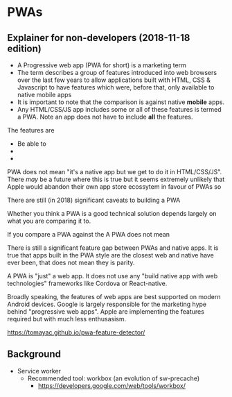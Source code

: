 # PWAs

## Explainer for non-developers (2018-11-18 edition)

- A Progressive web app (PWA for short) is a marketing term
- The term describes a group of features introduced into web browsers over the
  last few years to allow applications built with HTML, CSS & Javascript to have
  features which were, before that, only available to native mobile apps
- It is important to note that the comparison is against native **mobile** apps.
- Any HTML/CSS/JS app includes some or all of these features is termed a PWA.
  Note an app does not have to include **all** the features.

The features are

- Be able to
-
-

PWA does not mean "it's a native app but we get to do it in HTML/CSS/JS". There
_may_ be a future where this is true but it seems extremely unlikely that Apple
would abandon their own app store ecossytem in favour of PWAs so

There are still (in 2018) significant caveats to building a PWA

Whether you think a PWA is a good technical solution depends largely on what you
are comparing it to.

If you compare a PWA against the A PWA does not mean

There is still a significant feature gap between PWAs and native apps. It is
true that apps built in the PWA style are the closest web and native have ever
been, that does not mean they is parity.

A PWA is "just" a web app. It does not use any "build native app with web
technologies" frameworks like Cordova or React-native.

Broadly speaking, the features of web apps are best supported on modern Android
devices. Google is largely responsible for the marketing hype behind
"progressive web apps". Apple are implementing the features required but with
much less enthusasism.

https://tomayac.github.io/pwa-feature-detector/

## Background

- Service worker
    - Recommended tool: workbox (an evolution of sw-precache)
        - https://developers.google.com/web/tools/workbox/
